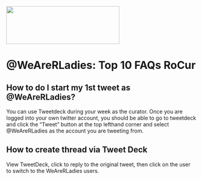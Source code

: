 <img src="https://github.com/rladies/starter-kit/blob/master/logo/R-LadiesGlobal_RBG_online_LogoWithText_Horizontal.png" data-canonical-src="https://github.com/rladies/starter-kit/blob/master/logo/R-LadiesGlobal_RBG_online_LogoWithText_Horizontal.png" width="300" height="100" />

# @WeAreRLadies: Top 10 FAQs RoCur  
    
## How to do I start my 1st tweet as @WeAreRLadies?
You can use Tweetdeck during your week as the curator. 
Once you are logged into your own twitter account, you should be able to go to tweetdeck and click the “Tweet” button at the top lefthand corner and select @WeAreRLadies as the account you are tweeting from.

## How to create thread via Tweet Deck
View TweetDeck,  click to reply to the original tweet, then click on the user to switch to the WeAreRLadies users. 



